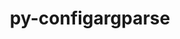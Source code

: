 ---
title: "py-configargparse"
layout: cache
categories: [package, develop]
meta: {"compilers": ["gcc@10.2.1", "gcc@7.3.1", "gcc@7.5.0", "none"], "num_specs": 37, "num_specs_by_stack": {"aws-isc": 1, "aws-isc-aarch64": 1, "developer-tools": 4, "developer-tools-aarch64-linux-gnu": 10, "developer-tools-darwin": 9, "developer-tools-manylinux2014": 1, "developer-tools-x86_64_v3-linux-gnu": 11, "root": 37}, "oss": ["amzn2", "centos7", "rhel8", "sequoia", "ubuntu18.04"], "platforms": ["darwin", "linux"], "stacks": ["aws-isc", "aws-isc-aarch64", "developer-tools", "developer-tools-aarch64-linux-gnu", "developer-tools-darwin", "developer-tools-manylinux2014", "developer-tools-x86_64_v3-linux-gnu", "root"], "targets": ["aarch64", "x86_64_v3"], "versions": ["1.7"]}
spec_details: [{"compiler": "none", "hash": "2pm7mq2g5rhdabtr35sqe4vwyptqoni2", "os": "sequoia", "platform": "darwin", "size": "-", "stacks": ["developer-tools-darwin", "root"], "target": "aarch64", "variants": ["build_system=python_pip"], "versions": ["1.7"]}, {"compiler": "none", "hash": "32cdyf2ulhep3pywwxkd6t6mb5s5xl7m", "os": "sequoia", "platform": "darwin", "size": "-", "stacks": ["developer-tools-darwin", "root"], "target": "aarch64", "variants": ["build_system=python_pip"], "versions": ["1.7"]}, {"compiler": "none", "hash": "45dpox64i6gplnd3zl2pb7yskzouvnrl", "os": "sequoia", "platform": "darwin", "size": "-", "stacks": ["developer-tools-darwin", "root"], "target": "aarch64", "variants": ["build_system=python_pip"], "versions": ["1.7"]}, {"compiler": "gcc@7.5.0", "hash": "4cklzzru5m7vhjh5idbfjjgneh4vs2bm", "os": "ubuntu18.04", "platform": "linux", "size": "-", "stacks": ["developer-tools", "root"], "target": "x86_64_v3", "variants": ["build_system=python_pip"], "versions": ["1.7"]}, {"compiler": "gcc@7.3.1", "hash": "4xb3al7buzf2klun6dqonhv2lihjckct", "os": "amzn2", "platform": "linux", "size": "-", "stacks": ["aws-isc-aarch64", "root"], "target": "aarch64", "variants": ["build_system=python_pip"], "versions": ["1.7"]}, {"compiler": "none", "hash": "5wpzdhyxjnfvnkajcraeab6ditwq75rb", "os": "rhel8", "platform": "linux", "size": "-", "stacks": ["developer-tools-aarch64-linux-gnu", "root"], "target": "aarch64", "variants": ["build_system=python_pip"], "versions": ["1.7"]}, {"compiler": "none", "hash": "77arlsr7e5imsmukek3qmog5axwoqufr", "os": "rhel8", "platform": "linux", "size": "-", "stacks": ["developer-tools-aarch64-linux-gnu", "root"], "target": "aarch64", "variants": ["build_system=python_pip"], "versions": ["1.7"]}, {"compiler": "none", "hash": "afetufmnljzgm24oqcj6ruo7clxfkezy", "os": "centos7", "platform": "linux", "size": "-", "stacks": ["developer-tools-x86_64_v3-linux-gnu", "root"], "target": "x86_64_v3", "variants": ["build_system=python_pip"], "versions": ["1.7"]}, {"compiler": "none", "hash": "aiex3gsnfzfvst4zjcfukwz2bqywhkoi", "os": "rhel8", "platform": "linux", "size": "-", "stacks": ["developer-tools-aarch64-linux-gnu", "root"], "target": "aarch64", "variants": ["build_system=python_pip"], "versions": ["1.7"]}, {"compiler": "none", "hash": "c3xul5hs4dwmzwomtulyhpougmpjq56u", "os": "centos7", "platform": "linux", "size": "-", "stacks": ["developer-tools-x86_64_v3-linux-gnu", "root"], "target": "x86_64_v3", "variants": ["build_system=python_pip"], "versions": ["1.7"]}, {"compiler": "none", "hash": "fs5afsjxx47tudhbfayfap6quiom4lkp", "os": "centos7", "platform": "linux", "size": "-", "stacks": ["developer-tools-x86_64_v3-linux-gnu", "root"], "target": "x86_64_v3", "variants": ["build_system=python_pip"], "versions": ["1.7"]}, {"compiler": "none", "hash": "gcg5u3ne45mzrw6fzj4bdlagptoanybj", "os": "rhel8", "platform": "linux", "size": "-", "stacks": ["developer-tools-aarch64-linux-gnu", "root"], "target": "aarch64", "variants": ["build_system=python_pip"], "versions": ["1.7"]}, {"compiler": "gcc@10.2.1", "hash": "hzpr3pm5g7lpi3cs7bmm2ddkoukdlf3l", "os": "centos7", "platform": "linux", "size": "-", "stacks": ["developer-tools-manylinux2014", "root"], "target": "x86_64_v3", "variants": ["build_system=python_pip"], "versions": ["1.7"]}, {"compiler": "none", "hash": "ki6q352y7o5iiiil27rdsz3e4hrot43p", "os": "sequoia", "platform": "darwin", "size": "-", "stacks": ["developer-tools-darwin", "root"], "target": "aarch64", "variants": ["build_system=python_pip"], "versions": ["1.7"]}, {"compiler": "none", "hash": "lci4c4fkuafn2n7nock7nzfnmepmbyzz", "os": "sequoia", "platform": "darwin", "size": "-", "stacks": ["developer-tools-darwin", "root"], "target": "aarch64", "variants": ["build_system=python_pip"], "versions": ["1.7"]}, {"compiler": "none", "hash": "mjkceacnp46bpa4aicvl2zpgprrn2ob3", "os": "centos7", "platform": "linux", "size": "-", "stacks": ["developer-tools-x86_64_v3-linux-gnu", "root"], "target": "x86_64_v3", "variants": ["build_system=python_pip"], "versions": ["1.7"]}, {"compiler": "gcc@7.5.0", "hash": "mpskhjjcegmzdabbxsruljiltebkzpqn", "os": "ubuntu18.04", "platform": "linux", "size": "-", "stacks": ["developer-tools", "root"], "target": "x86_64_v3", "variants": ["build_system=python_pip"], "versions": ["1.7"]}, {"compiler": "gcc@7.3.1", "hash": "mqpob47adkjcjo4xur56cj3jxvnrhryp", "os": "amzn2", "platform": "linux", "size": "-", "stacks": ["aws-isc", "root"], "target": "x86_64_v3", "variants": ["build_system=python_pip"], "versions": ["1.7"]}, {"compiler": "none", "hash": "mxbanselwd7kuvvpmsz6kttu2qu6x36c", "os": "rhel8", "platform": "linux", "size": "-", "stacks": ["developer-tools-aarch64-linux-gnu", "root"], "target": "aarch64", "variants": ["build_system=python_pip"], "versions": ["1.7"]}, {"compiler": "none", "hash": "nf3fp3eqjq4xuxoihqu2dhczb72q36xq", "os": "centos7", "platform": "linux", "size": "-", "stacks": ["developer-tools-x86_64_v3-linux-gnu", "root"], "target": "x86_64_v3", "variants": ["build_system=python_pip"], "versions": ["1.7"]}, {"compiler": "none", "hash": "nz6d5gcm45kixrucs4renatpoh7tajtb", "os": "rhel8", "platform": "linux", "size": "-", "stacks": ["developer-tools-aarch64-linux-gnu", "root"], "target": "aarch64", "variants": ["build_system=python_pip"], "versions": ["1.7"]}, {"compiler": "gcc@7.5.0", "hash": "or6tkb6hw2z5nsqlmwc5hr3wojk6rwjs", "os": "ubuntu18.04", "platform": "linux", "size": "-", "stacks": ["developer-tools", "root"], "target": "x86_64_v3", "variants": ["build_system=python_pip"], "versions": ["1.7"]}, {"compiler": "none", "hash": "pey3ksbgg2uo3cat3fec7g56bmru6agj", "os": "centos7", "platform": "linux", "size": "-", "stacks": ["developer-tools-x86_64_v3-linux-gnu", "root"], "target": "x86_64_v3", "variants": ["build_system=python_pip"], "versions": ["1.7"]}, {"compiler": "none", "hash": "q2ipg4gfxwm5xrxqmh7qsl3h4oalsfkz", "os": "centos7", "platform": "linux", "size": "-", "stacks": ["developer-tools-x86_64_v3-linux-gnu", "root"], "target": "x86_64_v3", "variants": ["build_system=python_pip"], "versions": ["1.7"]}, {"compiler": "none", "hash": "qahnht3mrtg4owmwtr465br4imxx2dwf", "os": "rhel8", "platform": "linux", "size": "-", "stacks": ["developer-tools-aarch64-linux-gnu", "root"], "target": "aarch64", "variants": ["build_system=python_pip"], "versions": ["1.7"]}, {"compiler": "none", "hash": "qiq4pymajcybimth3i6pjanfjwqxe4pl", "os": "sequoia", "platform": "darwin", "size": "-", "stacks": ["developer-tools-darwin", "root"], "target": "aarch64", "variants": ["build_system=python_pip"], "versions": ["1.7"]}, {"compiler": "none", "hash": "s3jsfefsxxteahq4yyuulfqjyyfqzczc", "os": "rhel8", "platform": "linux", "size": "-", "stacks": ["developer-tools-aarch64-linux-gnu", "root"], "target": "aarch64", "variants": ["build_system=python_pip"], "versions": ["1.7"]}, {"compiler": "none", "hash": "tkmr5al65sedicak6zotbbc7yen4wxer", "os": "sequoia", "platform": "darwin", "size": "-", "stacks": ["developer-tools-darwin", "root"], "target": "aarch64", "variants": ["build_system=python_pip"], "versions": ["1.7"]}, {"compiler": "none", "hash": "tn74tcly7r5jgzls7hqufgy2flb7yygk", "os": "rhel8", "platform": "linux", "size": "-", "stacks": ["developer-tools-aarch64-linux-gnu", "root"], "target": "aarch64", "variants": ["build_system=python_pip"], "versions": ["1.7"]}, {"compiler": "gcc@7.5.0", "hash": "uycx2iwbakdxi4ilnvtg745cckvaouey", "os": "ubuntu18.04", "platform": "linux", "size": "-", "stacks": ["developer-tools", "root"], "target": "x86_64_v3", "variants": ["build_system=python_pip"], "versions": ["1.7"]}, {"compiler": "none", "hash": "vj2eou45gdali5itjomsbggnpnqymzci", "os": "rhel8", "platform": "linux", "size": "-", "stacks": ["developer-tools-aarch64-linux-gnu", "root"], "target": "aarch64", "variants": ["build_system=python_pip"], "versions": ["1.7"]}, {"compiler": "none", "hash": "vymlf7gla3ess3ci7gwdntx5ybcf7wmp", "os": "sequoia", "platform": "darwin", "size": "-", "stacks": ["developer-tools-darwin", "root"], "target": "aarch64", "variants": ["build_system=python_pip"], "versions": ["1.7"]}, {"compiler": "none", "hash": "wpjwymtkbnvn4cqmwcyjykprlkdjhje3", "os": "centos7", "platform": "linux", "size": "-", "stacks": ["developer-tools-x86_64_v3-linux-gnu", "root"], "target": "x86_64_v3", "variants": ["build_system=python_pip"], "versions": ["1.7"]}, {"compiler": "none", "hash": "xf6zxes2r32rao5zrvunzigvxni5aeoi", "os": "centos7", "platform": "linux", "size": "-", "stacks": ["developer-tools-x86_64_v3-linux-gnu", "root"], "target": "x86_64_v3", "variants": ["build_system=python_pip"], "versions": ["1.7"]}, {"compiler": "none", "hash": "xigqjhbjogylrj7pncefvktmsoxpqtk2", "os": "centos7", "platform": "linux", "size": "-", "stacks": ["developer-tools-x86_64_v3-linux-gnu", "root"], "target": "x86_64_v3", "variants": ["build_system=python_pip"], "versions": ["1.7"]}, {"compiler": "none", "hash": "xqpzdmzogmztvg3n3mv7xpadzkn43e64", "os": "sequoia", "platform": "darwin", "size": "-", "stacks": ["developer-tools-darwin", "root"], "target": "aarch64", "variants": ["build_system=python_pip"], "versions": ["1.7"]}, {"compiler": "none", "hash": "ym6auymrs6tso5whh4jb7gao24pklyb5", "os": "centos7", "platform": "linux", "size": "-", "stacks": ["developer-tools-x86_64_v3-linux-gnu", "root"], "target": "x86_64_v3", "variants": ["build_system=python_pip"], "versions": ["1.7"]}]
---